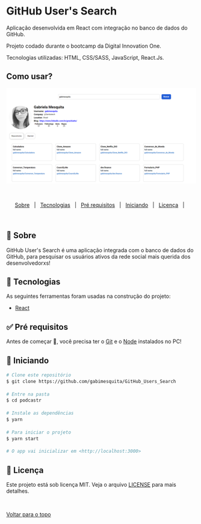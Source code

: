 # GitHub User's Search

<p>Aplicação desenvolvida em React com integração no banco de dados do GitHub.</p>

<p>Projeto codado durante o bootcamp da Digital Innovation One.</p>

<p>Tecnologias utilizadas: HTML, CSS/SASS, JavaScript, React.Js. </p>
 
## Como usar? ##
 
  <img src="githubusers.png" alt="GitHub User's Search" />

  &#xa0;


</div>

<p align="center">
  <a href="#dart-sobre">Sobre</a> &#xa0; | &#xa0;   
  <a href="#rocket-tecnologias">Tecnologias</a> &#xa0; | &#xa0;
  <a href="#white_check_mark-pré-requesitos">Pré requisitos</a> &#xa0; | &#xa0;
  <a href="#checkered_flag-começando">Iniciando</a> &#xa0; | &#xa0;
  <a href="#memo-licença">Licença</a> &#xa0; | &#xa0;
</p>

<br>

## :dart: Sobre ##

GitHub User's Search é uma aplicação integrada com o banco de dados do GitHub, para pesquisar os usuários ativos da rede social mais querida dos desenvolvedorxs!

## :rocket: Tecnologias ##

As seguintes ferramentas foram usadas na construção do projeto:

- [React](https://pt-br.reactjs.org/)

## :white_check_mark: Pré requisitos ##

Antes de começar :checkered_flag:, você precisa ter o [Git](https://git-scm.com) e o [Node](https://nodejs.org/en/) instalados no PC!

## :checkered_flag: Iniciando ##

```bash
# Clone este repositório
$ git clone https://github.com/gabimesquita/GitHub_Users_Search

# Entre na pasta
$ cd podcastr

# Instale as dependências
$ yarn

# Para iniciar o projeto
$ yarn start

# O app vai inicializar em <http://localhost:3000>
```

## :memo: Licença ##

Este projeto está sob licença MIT. Veja o arquivo [LICENSE](license.md) para mais detalhes.



&#xa0;

<a href="#top">Voltar para o topo</a>
